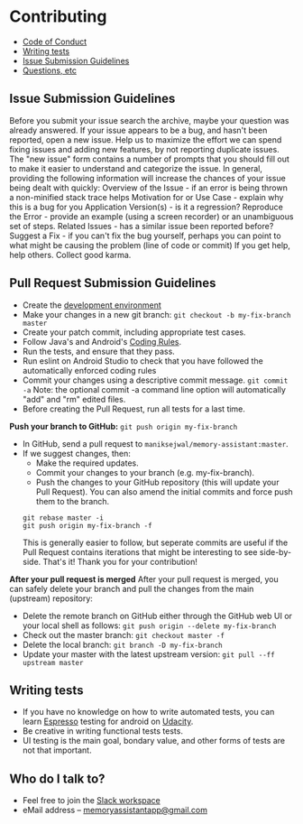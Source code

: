 # Contributing
* [Code of Conduct](https://github.com/maniksejwal/Memory-Assistant/blob/master/CODE_OF_CONDUCT.md)
* [Writing tests](#writing-tests)
* [Issue Submission Guidelines](#issue-submission-guidelines)
* [Questions, etc](#who-do-i-talk-to)

## Issue Submission Guidelines
Before you submit your issue search the archive, maybe your question was already answered.
If your issue appears to be a bug, and hasn't been reported, open a new issue. Help us to maximize the effort we can spend fixing issues and adding new features, by not reporting duplicate issues.
The "new issue" form contains a number of prompts that you should fill out to make it easier to understand and categorize the issue.
In general, providing the following information will increase the chances of your issue being dealt with quickly:
Overview of the Issue - if an error is being thrown a non-minified stack trace helps
Motivation for or Use Case - explain why this is a bug for you
Application Version(s) - is it a regression?
Reproduce the Error - provide an example (using a screen recorder) or an unambiguous set of steps.
Related Issues - has a similar issue been reported before?
Suggest a Fix - if you can't fix the bug yourself, perhaps you can point to what might be causing the problem (line of code or commit)
If you get help, help others. Collect good karma.

## Pull Request Submission Guidelines
* Create the [development environment](README.md)
* Make your changes in a new git branch:
  `git checkout -b my-fix-branch master`
* Create your patch commit, including appropriate test cases.
* Follow Java's and Android's [Coding Rules](https://source.android.com/setup/contribute/code-style).
* Run the tests, and ensure that they pass. 
* Run eslint on Android Studio to check that you have followed the automatically enforced coding rules
* Commit your changes using a descriptive commit message. `git commit -a` 
Note: the optional commit -a command line option will automatically "add" and "rm" edited files.
* Before creating the Pull Request, run all tests for a last time.

**Push your branch to GitHub:**
`git push origin my-fix-branch`
* In GitHub, send a pull request to `maniksejwal/memory-assistant:master`.
* If we suggest changes, then:
  * Make the required updates.
  * Commit your changes to your branch (e.g. my-fix-branch).
  * Push the changes to your GitHub repository (this will update your Pull Request).
  You can also amend the initial commits and force push them to the branch.
  ```
  git rebase master -i
  git push origin my-fix-branch -f
  ```
  This is generally easier to follow, but seperate commits are useful if the Pull Request contains iterations that might be interesting to see side-by-side.
That's it! Thank you for your contribution!

**After your pull request is merged**
After your pull request is merged, you can safely delete your branch and pull the changes from the main (upstream) repository:
* Delete the remote branch on GitHub either through the GitHub web UI or your local shell as follows:
`git push origin --delete my-fix-branch`
* Check out the master branch:
`git checkout master -f`
* Delete the local branch:
`git branch -D my-fix-branch`
* Update your master with the latest upstream version:
`git pull --ff upstream master`

## Writing tests
* If you have no knowledge on how to write automated tests, you can learn [Espresso](https://developer.android.com/training/testing/espresso/) testing for android on [Udacity](https://eu.udacity.com/course/advanced-android-app-development--ud855).
* Be creative in writing functional tests tests.
* UI testing is the main goal, bondary value, and other forms of tests are not that important.

## Who do I talk to?
* Feel free to join the [Slack workspace](https://join.slack.com/t/memory-athlete-skynet/shared_invite/enQtNDU4Njk5MTQ4NzEwLTQ4YWRhMTRkMmY0ZjllMWJmOTJkYmI3MjY3M2Q1Y2M4MGNkNmU3OGM0ZWE0MTRiZWRlZGRlN2I0NDcxMGRmN2U)
* eMail address – memoryassistantapp@gmail.com
